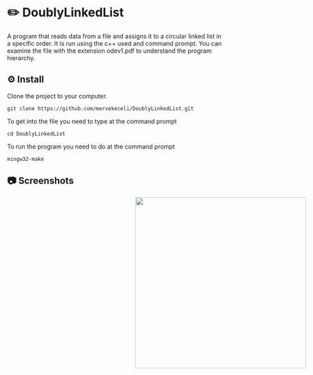# ✏️ DoublyLinkedList

A program that reads data from a file and assigns it to a circular linked list in a specific order. It is run using the c++ used and command prompt. You can examine the file with the extension odev1.pdf to understand the program hierarchy.

## ⚙️ Install

Clone the project to your computer.
```
git clone https://github.com/mervekeceli/DoublyLinkedList.git
```

To get into the file you need to type at the command prompt
```
cd DoublyLinkedList
```

To run the program you need to do at the command prompt
```
mingw32-make
```

## 📷 Screenshots

<div style="display: flex; width: 1000px; justify-content: space-evenly;">
  <img src="![doublylinkedlist](https://user-images.githubusercontent.com/56134222/151681590-ca3cf97b-0737-4618-a387-8ffbbf51fe0e.PNG)" width="400px;" alt=""/>
</div>


